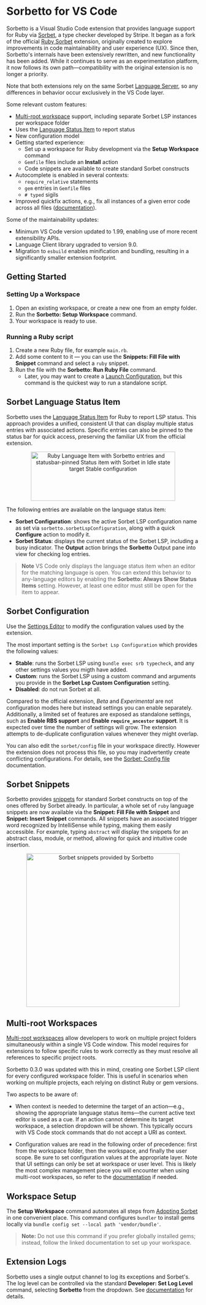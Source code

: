 # Sorbetto for VS Code

Sorbetto is a Visual Studio Code extension that provides language support for Ruby via [Sorbet](https://github.com/sorbet/sorbet), a type checker developed by Stripe. It began as a fork of the official [Ruby Sorbet](https://github.com/sorbet/sorbet/tree/master/vscode_extension) extension, originally created to explore improvements in code maintainability and user experience (UX). Since then, Sorbetto's internals have been extensively rewritten, and new functionality has been added. While it continues to serve as an experimentation platform, it now follows its own path—compatibility with the original extension is no longer a priority.

Note that both extensions rely on the same Sorbet [Language Server](https://code.visualstudio.com/api/language-extensions/language-server-extension-guide#why-language-server), so any differences in behavior occur exclusively in the VS Code layer.

Some relevant custom features: 
- [Multi-root workspace](https://code.visualstudio.com/docs/editing/workspaces/multi-root-workspaces) support, including separate Sorbet LSP instances per workspace folder
- Uses the [Language Status Item](https://code.visualstudio.com/api/references/vscode-api#LanguageStatusItem) to report status
- New configuration model
- Getting started experience:
  - Set up a workspace for Ruby development via the **Setup Workspace** command
  - `Gemfile` files include an **Install** action
  - Code snippets are available to create standard Sorbet constructs
- Autocomplete is enabled in several contexts:
  - `require_relative` statements
  - `gem` entries in `Gemfile` files
  - `# typed` sigils
- Improved quickfix actions, e.g., fix all instances of a given error code across all files ([documentation](https://sorbet.org/docs/cli#limiting-autocorrect-suggestions)).

Some of the maintainability updates: 
- Minimum VS Code version updated to 1.99, enabling use of more recent extensibility APIs.
- Language Client library upgraded to version 9.0.
- Migration to `esbuild` enables minification and bundling, resulting in a significantly smaller extension footprint.


## Getting Started

### Setting Up a Workspace
1. Open an existing workspace, or create a new one from an empty folder.
2. Run the **Sorbetto: Setup Workspace** command.
3. Your workspace is ready to use.

### Running a Ruby script
1. Create a new Ruby file, for example `main.rb`.
2. Add some content to it — you can use the **Snippets: Fill File with Snippet** command and select a `ruby` snippet.
3. Run the file with the **Sorbetto: Run Ruby File** command.
   - Later, you may want to create a [Launch Configuration](https://code.visualstudio.com/docs/debugtest/debugging-configuration#_launch-configurations), but this command is the quickest way to run a standalone script.

## Sorbet Language Status Item
Sorbetto uses the [Language Status Item](https://code.visualstudio.com/api/references/vscode-api#LanguageStatusItem) for Ruby to report LSP status. This approach provides a unified, consistent UI that can display multiple status entries with associated actions. Specific entries can also be pinned to the status bar for quick access, preserving the familiar UX from the official extension. 

<p align=center>
  <img width="376" height="128" src="https://github.com/user-attachments/assets/5ca5466e-bacd-41a6-a5f9-07fdfd7051e5" alt="Ruby Language Item with Sorbetto entries and statusbar-pinned Status item with Sorbet in Idle state target Stable configuration" />
</p>

The following entries are available on the language status item:
- **Sorbet Configuration**: shows the active Sorbet LSP configuration name as set via `sorbetto.sorbetLspConfiguration`, along with a quick **Configure** action to modify it.
- **Sorbet Status**: displays the current status of the Sorbet LSP, including a busy indicator. The **Output** action brings the **Sorbetto** Output pane into view for checking log entries.

> **Note** VS Code only displays the language status item when an editor for the matching language is open. You can extend this behavior to any-language editors by enabling the **Sorbetto: Always Show Status Items** setting. However, at least one editor must still be open for the item to appear.

## Sorbet Configuration
Use the [Settings Editor](https://code.visualstudio.com/docs/configure/settings#_settings-editor) to modify the configuration values used by the extension.

The most important setting is the `Sorbet Lsp Configuration` which provides the following values:
 - **Stable**: runs the Sorbet LSP using `bundle exec srb typecheck`, and any other settings values you migth have added.
 - **Custom**: runs the Sorbet LSP using a custom command and arguments you provide in the **Sorbet Lsp Custom Configuration** setting.
 - **Disabled**: do not run Sorbet at all.

Compared to the official extension, *Beta* and *Experimental* are not configuration modes here but instead settings you can enable separately. Additionally, a limited set of features are exposed as standalone settings, such as **Enable RBS support** and **Enable `require_ancestor` support**. It is expected over time the number of settings will grow. The extension attempts to de-duplicate configuration values whenever they might overlap.

You can also edit the `sorbet/config` file in your workspace directly. However the extension does not process this file, so you may inadvertently create conflicting configurations. For details, see the [Sorbet: Config file](https://sorbet.org/docs/cli#config-file) documentation.

## Sorbet Snippets
Sorbetto provides [snippets](https://code.visualstudio.com/docs/editing/userdefinedsnippets) for standard Sorbet constructs on top of the ones offered by Sorbet already. In particular, a whole set of `ruby` language snippets are now available via the **Snippet: Fill File with Snippet** and **Snippet: Insert Snippet** commands.
All snippets have an associated trigger word recognized by IntelliSense while typing, making them easily accessible. For example, typing `abstract` will display the snippets for an abstract class, module, or method, allowing for quick and intuitive code insertion.

<p align=center>
  <img width=400 src="https://github.com/user-attachments/assets/d03241d1-7f83-4485-a59c-be38264e18c0" alt="Sorbet snippets provided by Sorbetto" />
</p>

## Multi-root Workspaces
[Multi-root workspaces](https://code.visualstudio.com/docs/editing/workspaces/multi-root-workspaces) allow developers to work on multiple project folders simultaneously within a single VS Code window. This model requires for extensions to follow specific rules to work correctly as they must resolve all references to specific project roots. 

Sorbetto 0.3.0 was updated with this in mind, creating one  Sorbet LSP client for every configured workspace folder. This is useful in scenarios when working on multiple projects, each relying on distinct Ruby or gem versions.

Two aspects to be aware of:

- When context is needed to determine the target of an action—e.g., showing the appropriate language status items—the current active text editor is used as a cue. If an action cannot determine its target workspace, a selection dropdown will be shown. This typically occurs with VS Code stock commands that do not accept a URI as context.

- Configuration values are read in the following order of precedence: first from the workspace folder, then the workspace, and finally the user scope. Be sure to set configuration values at the appropriate layer. Note that UI settings can only be set at workspace or user level. This is likely the most complex management piece you will encounter when using multi-root workspaces, so refer to the [documentation](https://code.visualstudio.com/docs/editing/workspaces/multi-root-workspaces#_settings) if needed. 


## Workspace Setup
The **Setup Workspace** command automates all steps from [Adopting Sorbet](https://sorbet.org/docs/adopting) in one convenient place. This command configures `bundler` to install gems locally via `bundle config set --local path 'vendor/bundle'`.

> **Note:** Do not use this command if you prefer globally installed gems; instead, follow the linked documentation to set up your workspace.

## Extension Logs
Sorbetto uses a single output channel to log its exceptions and Sorbet's. The log level can be controlled via the standard **Developer: Set Log Level** command, selecting **Sorbetto** from the dropdown. See [documentation](https://code.visualstudio.com/updates/v1_73#_setting-log-level-per-output-channel) for details.
